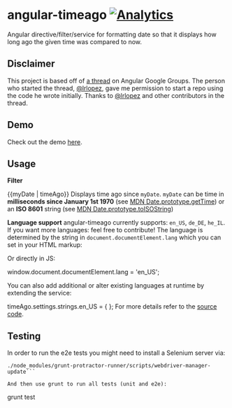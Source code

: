 # angular-timeago [![Analytics](https://ga-beacon.appspot.com/UA-2694988-7/angular-timeago/readme?pixel)](https://github.com/yaru22/angular-timeago)
Angular directive/filter/service for formatting date so that it displays how long ago the given time was compared to now.

## Disclaimer
This project is based off of [a thread](https://groups.google.com/forum/#!topic/angular/o7vl4tsg53w) on Angular Google Groups. The person who started the thread, [@lrlopez](https://github.com/lrlopez), gave me permission to start a repo using the code he wrote initially. Thanks to [@lrlopez](https://github.com/lrlopez) and other contributors in the thread.

## Demo
Check out the demo [here](http://www.brianpark.ca/projects/angular_timeago/demo/).

## Usage
**Filter**

  {{myDate | timeAgo}}
Displays time ago since `myDate`. `myDate` can be time in **milliseconds since January 1st 1970** (see [MDN Date.prototype.getTime](https://developer.mozilla.org/en-US/docs/Web/JavaScript/Reference/Global_Objects/Date/getTime)) or an **ISO 8601** string (see [MDN Date.prototype.toISOString](https://developer.mozilla.org/en-US/docs/Web/JavaScript/Reference/Global_Objects/Date/toISOString))

**Language support**
angular-timeago currently supports: `en_US`, `de_DE`, `he_IL`. If you want more languages: feel free to contribute!
The language is determined by the string in `document.documentElement.lang` which you can set in your HTML markup:

  <html lang="en_US"></html>

Or directly in JS:

  window.document.documentElement.lang = 'en_US';

You can also add additional or alter existing languages at runtime by extending the service:

  timeAgo.settings.strings.en_US = {
  };
For more details refer to the [source code](https://github.com/yaru22/angular-timeago/blob/master/src/timeAgo.js#L47).
  


## Testing

In order to run the e2e tests you might need to install a Selenium server via:

```
./node_modules/grunt-protractor-runner/scripts/webdriver-manager-update```

And then use grunt to run all tests (unit and e2e):

```
grunt test
```
